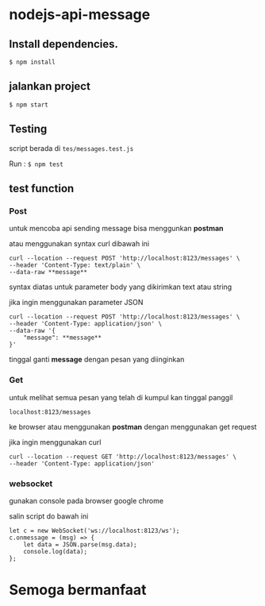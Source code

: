 # nodejs-api-message

## Install dependencies.

`$ npm install`

## jalankan project

`$ npm start`

## Testing 

script berada di `tes/messages.test.js`

Run : `$ npm test`

## test function

### Post
untuk mencoba api sending message bisa menggunkan **postman**

atau menggunakan syntax curl dibawah ini

```
curl --location --request POST 'http://localhost:8123/messages' \
--header 'Content-Type: text/plain' \
--data-raw **message**
```

syntax diatas untuk parameter body yang dikirimkan text atau string

jika ingin menggunakan parameter JSON

```
curl --location --request POST 'http://localhost:8123/messages' \
--header 'Content-Type: application/json' \
--data-raw '{
	"message": **message**	
}'
```

tinggal ganti **message** dengan pesan yang diinginkan 

### Get

untuk melihat semua pesan yang telah di kumpul kan tinggal panggil

`localhost:8123/messages`

ke browser atau menggunakan **postman** dengan menggunakan get request

jika ingin menggunakan curl

```
curl --location --request GET 'http://localhost:8123/messages' \
--header 'Content-Type: application/json'
```

### websocket

gunakan console pada browser google chrome

salin script do bawah ini

```
let c = new WebSocket('ws://localhost:8123/ws');
c.onmessage = (msg) => {
	let data = JSON.parse(msg.data);
	console.log(data);
};
```

# Semoga bermanfaat
